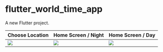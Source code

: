 # flutter_world_time_app

A new Flutter project.

| Choose Location | Home Screen / Night | Home Screen / Day|
| ---------------- | ---------------- | ----------- |
| ![](https://raw.githubusercontent.com/Ankitkj1999/world_time.dart/master/imggg.jpg) | ![](https://github.com/Ankitkj1999/world_time.dart/blob/master/imgg.jpg?raw=true) | ![](https://github.com/Ankitkj1999/world_time.dart/blob/master/img.jpg?raw=true)|

